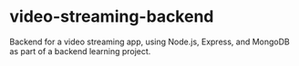 # video-streaming-backend
 Backend for a video streaming app, using Node.js, Express, and MongoDB as part of a backend learning project.

